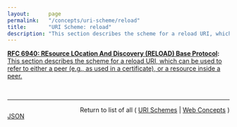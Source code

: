 ```yaml
---
layout:      page
permalink:   "/concepts/uri-scheme/reload"
title:       "URI Scheme: reload"
description: "This section describes the scheme for a reload URI, which can be used to refer to either a peer (e.g., as used in a certificate), or a resource inside a peer."
---
```


**[RFC 6940: REsource LOcation And Discovery (RELOAD) Base Protocol](/specs/IETF/RFC/6940 "This specification defines REsource LOcation And Discovery (RELOAD), a peer-to-peer (P2P) signaling protocol for use on the Internet. A P2P signaling protocol provides its clients with an abstract storage and messaging service between a set of cooperating peers that form the overlay network. RELOAD is designed to support a P2P Session Initiation Protocol (P2PSIP) network, but can be utilized by other applications with similar requirements by defining new usages that specify the Kinds of data that need to be stored for a particular application. RELOAD defines a security model based on a certificate enrollment service that provides unique identities. NAT traversal is a fundamental service of the protocol. RELOAD also allows access from &#34;client&#34; nodes that do not need to route traffic or store data for others."):** [This section describes the scheme for a reload URI, which can be used to refer to either a peer (e.g., as used in a certificate), or a resource inside a peer.](http://tools.ietf.org/html/rfc6940#section-14.15 "Read documentation for URI Scheme &#34;reload&#34;")

<br/>
<hr/>

<p style="float : left"><a href="./reload.json" title="JSON representing this particular Web Concept value">JSON</a></p>
<p style="text-align: right">Return to list of all ( <a href="../uri-schemes">URI Schemes</a> | <a href="../">Web Concepts</a> )</p>
